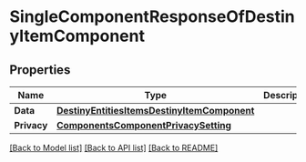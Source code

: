 # SingleComponentResponseOfDestinyItemComponent

## Properties
Name | Type | Description | Notes
------------ | ------------- | ------------- | -------------
**Data** | [**DestinyEntitiesItemsDestinyItemComponent**](Destiny.Entities.Items.DestinyItemComponent.md) |  | [optional] 
**Privacy** | [**ComponentsComponentPrivacySetting**](Components.ComponentPrivacySetting.md) |  | [optional] 

[[Back to Model list]](../README.md#documentation-for-models) [[Back to API list]](../README.md#documentation-for-api-endpoints) [[Back to README]](../README.md)


